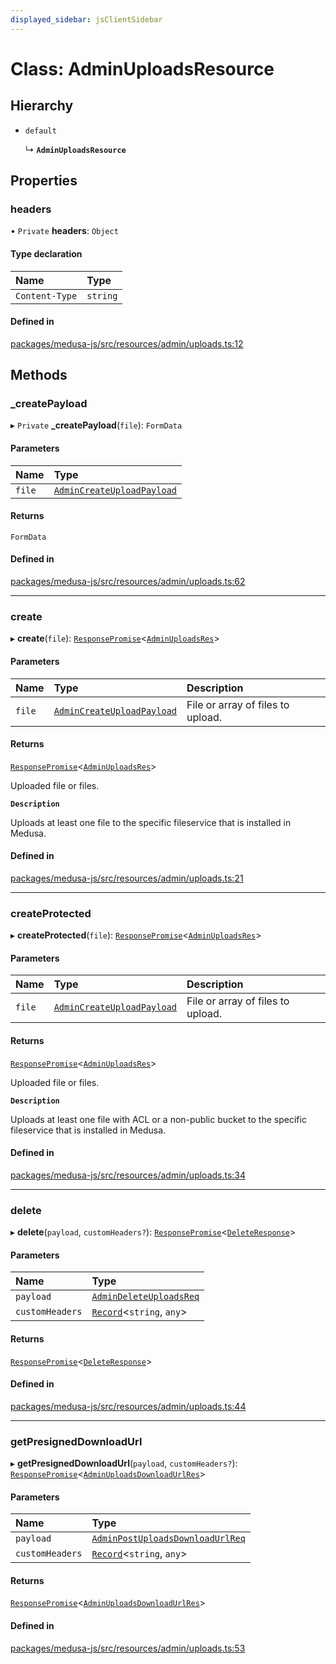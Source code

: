 ```yaml
---
displayed_sidebar: jsClientSidebar
---
```


# Class: AdminUploadsResource

## Hierarchy

- `default`

  ↳ **`AdminUploadsResource`**

## Properties

### headers

• `Private` **headers**: `Object`

#### Type declaration

| Name | Type |
| :------ | :------ |
| `Content-Type` | `string` |

#### Defined in

[packages/medusa-js/src/resources/admin/uploads.ts:12](https://github.com/medusajs/medusa/blob/c4ac5e6959/packages/medusa-js/src/resources/admin/uploads.ts#L12)

## Methods

### \_createPayload

▸ `Private` **_createPayload**(`file`): `FormData`

#### Parameters

| Name | Type |
| :------ | :------ |
| `file` | [`AdminCreateUploadPayload`](../modules/internal-10.md#admincreateuploadpayload) |

#### Returns

`FormData`

#### Defined in

[packages/medusa-js/src/resources/admin/uploads.ts:62](https://github.com/medusajs/medusa/blob/c4ac5e6959/packages/medusa-js/src/resources/admin/uploads.ts#L62)

___

### create

▸ **create**(`file`): [`ResponsePromise`](../modules/internal-12.md#responsepromise)<[`AdminUploadsRes`](../modules/internal-8.internal.md#adminuploadsres)\>

#### Parameters

| Name | Type | Description |
| :------ | :------ | :------ |
| `file` | [`AdminCreateUploadPayload`](../modules/internal-10.md#admincreateuploadpayload) | File or array of files to upload. |

#### Returns

[`ResponsePromise`](../modules/internal-12.md#responsepromise)<[`AdminUploadsRes`](../modules/internal-8.internal.md#adminuploadsres)\>

Uploaded file or files.

**`Description`**

Uploads at least one file to the specific fileservice that is installed in Medusa.

#### Defined in

[packages/medusa-js/src/resources/admin/uploads.ts:21](https://github.com/medusajs/medusa/blob/c4ac5e6959/packages/medusa-js/src/resources/admin/uploads.ts#L21)

___

### createProtected

▸ **createProtected**(`file`): [`ResponsePromise`](../modules/internal-12.md#responsepromise)<[`AdminUploadsRes`](../modules/internal-8.internal.md#adminuploadsres)\>

#### Parameters

| Name | Type | Description |
| :------ | :------ | :------ |
| `file` | [`AdminCreateUploadPayload`](../modules/internal-10.md#admincreateuploadpayload) | File or array of files to upload. |

#### Returns

[`ResponsePromise`](../modules/internal-12.md#responsepromise)<[`AdminUploadsRes`](../modules/internal-8.internal.md#adminuploadsres)\>

Uploaded file or files.

**`Description`**

Uploads at least one file with ACL or a non-public bucket to the specific fileservice that is installed in Medusa.

#### Defined in

[packages/medusa-js/src/resources/admin/uploads.ts:34](https://github.com/medusajs/medusa/blob/c4ac5e6959/packages/medusa-js/src/resources/admin/uploads.ts#L34)

___

### delete

▸ **delete**(`payload`, `customHeaders?`): [`ResponsePromise`](../modules/internal-12.md#responsepromise)<[`DeleteResponse`](../modules/internal-8.internal.md#deleteresponse)\>

#### Parameters

| Name | Type |
| :------ | :------ |
| `payload` | [`AdminDeleteUploadsReq`](internal-8.internal.AdminDeleteUploadsReq.md) |
| `customHeaders` | [`Record`](../modules/internal.md#record)<`string`, `any`\> |

#### Returns

[`ResponsePromise`](../modules/internal-12.md#responsepromise)<[`DeleteResponse`](../modules/internal-8.internal.md#deleteresponse)\>

#### Defined in

[packages/medusa-js/src/resources/admin/uploads.ts:44](https://github.com/medusajs/medusa/blob/c4ac5e6959/packages/medusa-js/src/resources/admin/uploads.ts#L44)

___

### getPresignedDownloadUrl

▸ **getPresignedDownloadUrl**(`payload`, `customHeaders?`): [`ResponsePromise`](../modules/internal-12.md#responsepromise)<[`AdminUploadsDownloadUrlRes`](../modules/internal-8.internal.md#adminuploadsdownloadurlres)\>

#### Parameters

| Name | Type |
| :------ | :------ |
| `payload` | [`AdminPostUploadsDownloadUrlReq`](internal-8.internal.AdminPostUploadsDownloadUrlReq.md) |
| `customHeaders` | [`Record`](../modules/internal.md#record)<`string`, `any`\> |

#### Returns

[`ResponsePromise`](../modules/internal-12.md#responsepromise)<[`AdminUploadsDownloadUrlRes`](../modules/internal-8.internal.md#adminuploadsdownloadurlres)\>

#### Defined in

[packages/medusa-js/src/resources/admin/uploads.ts:53](https://github.com/medusajs/medusa/blob/c4ac5e6959/packages/medusa-js/src/resources/admin/uploads.ts#L53)
